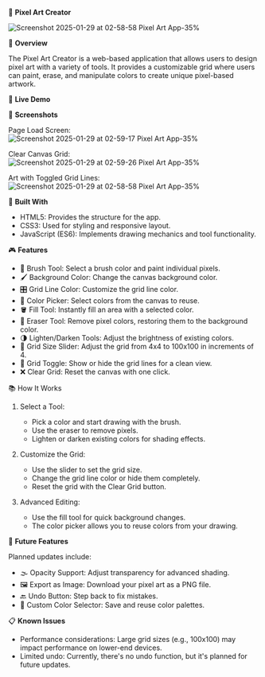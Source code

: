 🎨 **Pixel Art Creator**

![Screenshot 2025-01-29 at 02-58-58 Pixel Art App-35%](https://github.com/user-attachments/assets/d56b9abe-8819-48c3-86ff-a77a6fc6cdca)

🌟 **Overview**

The Pixel Art Creator is a web-based application that allows users to design pixel art with a variety of tools. It provides a customizable grid where users can paint, erase, and manipulate colors to create unique pixel-based artwork.

🚀 **Live Demo**

<!-- Replace with your hosted URL -->

📸 **Screenshots**

Page Load Screen:
![Screenshot 2025-01-29 at 02-59-17 Pixel Art App-35%](https://github.com/user-attachments/assets/864628dd-84a3-4515-a9db-be67e7bbbbd0)

Clear Canvas Grid:
![Screenshot 2025-01-29 at 02-59-26 Pixel Art App-35%](https://github.com/user-attachments/assets/0fdc1a17-cff4-4cca-9444-fad4ef587289)

Art with Toggled Grid Lines:
![Screenshot 2025-01-29 at 02-58-58 Pixel Art App-35%](https://github.com/user-attachments/assets/217399c9-213a-4edb-ad22-ef2f323df65f)

🔧 **Built With**

 - HTML5: Provides the structure for the app.
 - CSS3: Used for styling and responsive layout.
 - JavaScript (ES6): Implements drawing mechanics and tool functionality.

🎮 **Features**

 - 🎨 Brush Tool: Select a brush color and paint individual pixels.
 - 🖌️ Background Color: Change the canvas background color.
 - 🎛 Grid Line Color: Customize the grid line color.
 - 🎯 Color Picker: Select colors from the canvas to reuse.
 - 🪣 Fill Tool: Instantly fill an area with a selected color.
 - 🧽 Eraser Tool: Remove pixel colors, restoring them to the background color.
 - 🌗 Lighten/Darken Tools: Adjust the brightness of existing colors.
 - 📏 Grid Size Slider: Adjust the grid from 4x4 to 100x100 in increments of 4.
 - 🔲 Grid Toggle: Show or hide the grid lines for a clean view.
 - ❌ Clear Grid: Reset the canvas with one click.

📚 How It Works

1. Select a Tool:
    - Pick a color and start drawing with the brush.
    - Use the eraser to remove pixels.
    - Lighten or darken existing colors for shading effects.

2. Customize the Grid:
    - Use the slider to set the grid size.
    - Change the grid line color or hide them completely.
    - Reset the grid with the Clear Grid button.

3. Advanced Editing:
    - Use the fill tool for quick background changes.
    - The color picker allows you to reuse colors from your drawing.

🔮 **Future Features**

Planned updates include:

 - 🌫 Opacity Support: Adjust transparency for advanced shading.
 - 🖼 Export as Image: Download your pixel art as a PNG file.
 - 🔙 Undo Button: Step back to fix mistakes.
 - 🎨 Custom Color Selector: Save and reuse color palettes.

📋 **Known Issues**

   - Performance considerations: Large grid sizes (e.g., 100x100) may impact performance on lower-end devices.
   - Limited undo: Currently, there's no undo function, but it's planned for future updates.
